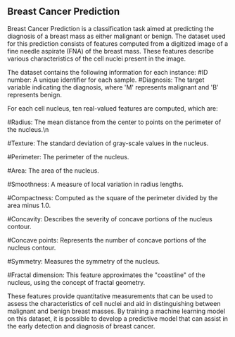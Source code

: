 ## Breast Cancer Prediction
Breast Cancer Prediction is a classification task aimed at predicting the diagnosis of a breast mass as either malignant or benign. The dataset used for this prediction consists of features computed from a digitized image of a fine needle aspirate (FNA) of the breast mass. These features describe various characteristics of the cell nuclei present in the image.

The dataset contains the following information for each instance:
#ID number: A unique identifier for each sample.
#Diagnosis: The target variable indicating the diagnosis, where 'M' represents malignant and 'B' represents benign.

For each cell nucleus, ten real-valued features are computed, which are:

#Radius: The mean distance from the center to points on the perimeter of the nucleus.\n

#Texture: The standard deviation of gray-scale values in the nucleus.

#Perimeter: The perimeter of the nucleus.

#Area: The area of the nucleus.

#Smoothness: A measure of local variation in radius lengths.

#Compactness: Computed as the square of the perimeter divided by the area minus 1.0.

#Concavity: Describes the severity of concave portions of the nucleus contour.

#Concave points: Represents the number of concave portions of the nucleus contour.

#Symmetry: Measures the symmetry of the nucleus.

#Fractal dimension: This feature approximates the "coastline" of the nucleus, using the concept of fractal geometry.

These features provide quantitative measurements that can be used to assess the characteristics of cell nuclei and aid in distinguishing between malignant and benign breast masses. By training a machine learning model on this dataset, it is possible to develop a predictive model that can assist in the early detection and diagnosis of breast cancer.
